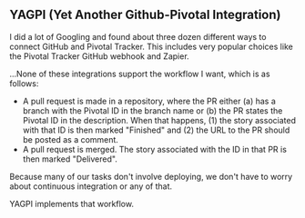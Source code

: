 ## YAGPI (Yet Another Github-Pivotal Integration)

I did a lot of Googling and found about three dozen different ways to connect GitHub and Pivotal Tracker.  This includes very popular choices like the Pivotal Tracker GitHub webhook and Zapier.

...None of these integrations support the workflow I want, which is as follows:

* A pull request is made in a repository, where the PR either (a) has a branch with the Pivotal ID in the branch name or (b) the PR states the Pivotal ID in the description.  When that happens, (1) the story associated with that ID is then marked "Finished" and (2) the URL to the PR should be posted as a comment.
* A pull request is merged.  The story associated with the ID in that PR is then marked "Delivered".

Because many of our tasks don't involve deploying, we don't have to worry about continuous integration or any of that.

YAGPI implements that workflow.
